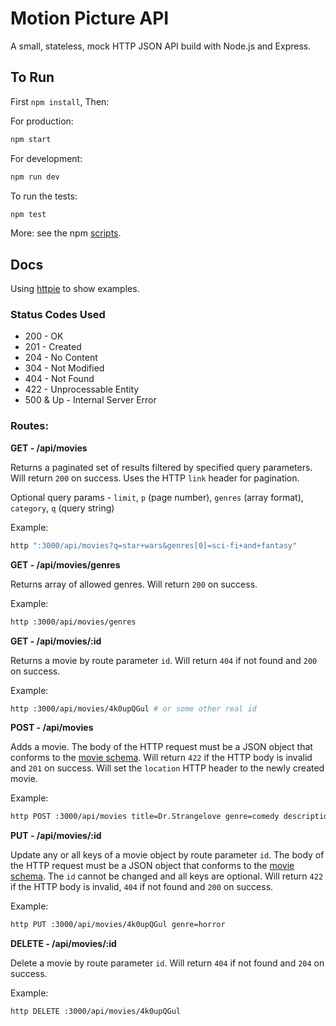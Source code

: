 # Motion Picture API
A small, stateless, mock HTTP JSON API build with Node.js and Express.

## To Run
First `npm install`, Then:

For production:
```sh
npm start
```

For development:
```sh
npm run dev
```

To run the tests:
```sh
npm test
```

More: see the npm [scripts](package.json#L6).

## Docs
Using [httpie](https://github.com/jkbrzt/httpie) to show examples.

### Status Codes Used

- 200 - OK
- 201 - Created
- 204 - No Content
- 304 - Not Modified
- 404 - Not Found
- 422 - Unprocessable Entity
- 500 & Up - Internal Server Error

### Routes:

**GET - /api/movies**

Returns a paginated set of results filtered by specified query parameters. Will return `200` on success. Uses the HTTP `link` header for pagination.

Optional query params - `limit`, `p` (page number), `genres` (array format), `category`, `q` (query string)

Example:
```sh
http ":3000/api/movies?q=star+wars&genres[0]=sci-fi+and+fantasy"
```

**GET - /api/movies/genres**

Returns array of allowed genres. Will return `200` on success.

Example:
```sh
http :3000/api/movies/genres
```

**GET - /api/movies/:id**

Returns a movie by route parameter `id`. Will return `404` if not found and `200` on success.

Example:
```sh
http :3000/api/movies/4k0upQGul # or some other real id
```

**POST - /api/movies**

Adds a movie. The body of the HTTP request must be a JSON object that conforms to the [movie schema](models/movie.schema.js). Will return `422` if the HTTP body is invalid and `201` on success. Will set the `location` HTTP header to the newly created movie.

Example:
```sh
http POST :3000/api/movies title=Dr.Strangelove genre=comedy description="Dr. Strangelove or: How I Learned to Stop Worrying and Love the Bomb" producer=Metro-Goldwyn-Mayer rating=R retail=2.99
```

**PUT - /api/movies/:id**

Update any or all keys of a movie object by route parameter `id`. The body of the HTTP request must be a JSON object that conforms to the [movie schema](models/movie.schema.js). The `id` cannot be changed and all keys are optional. Will return `422` if the HTTP body is invalid, `404` if not found and `200` on success.

Example:
```sh
http PUT :3000/api/movies/4k0upQGul genre=horror
```

**DELETE - /api/movies/:id**

Delete a movie by route parameter `id`. Will return `404` if not found and `204` on success.

Example:
```sh
http DELETE :3000/api/movies/4k0upQGul
```
